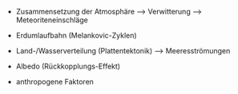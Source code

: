- Zusammensetzung der Atmosphäre
--> Verwitterung
--> Meteoriteneinschläge

 - Erdumlaufbahn (Melankovic-Zyklen)
 - Land-/Wasserverteilung (Plattentektonik)
 --> Meeresströmungen

- Albedo (Rückkopplungs-Effekt)

- anthropogene Faktoren